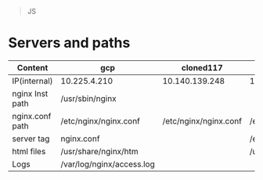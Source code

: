 > JS

# Servers and paths

| Content              | gcp                       | cloned117             | NonProdITM                     |  |  |  |  |
| -------------------- | ------------------------- | --------------------- | ------------------------------ | - | - | - | - |
| IP(internal)         | 10.225.4.210              | 10.140.139.248        | 10.141.145.183                 |  |  |  |  |
| nginx Inst path      | /usr/sbin/nginx           |                       |                                |  |  |  |  |
| nginx.conf<br />path | /etc/nginx/nginx.conf     | /etc/nginx/nginx.conf | /etc/nginx/nginx.conf          |  |  |  |  |
| server tag           | nginx.conf                |                       | /etc/nginx/conf.d/default.conf |  |  |  |  |
| html files           | /usr/share/nginx/htm      |                       | /usr/share/nginx/html          |  |  |  |  |
| Logs                 | /var/log/nginx/access.log |                       |                                |  |  |  |  |
